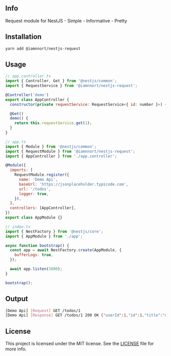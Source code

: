 ## Info

Request module for NestJS - Simple - Informative - Pretty

## Installation

```bash
yarn add @iamnnort/nestjs-request
```

## Usage

```javascript
// app.controller.ts
import { Controller, Get } from '@nestjs/common';
import { RequestService } from '@iamnnort/nestjs-request';

@Controller('demo')
export class AppController {
  constructor(private requestService: RequestService<{ id: number }>) {}

  @Get()
  demo() {
    return this.requestService.get(1);
  }
}

// app.ts
import { Module } from '@nestjs/common';
import { RequestModule } from '@iamnnort/nestjs-request';
import { AppController } from './app.controller';

@Module({
  imports: [
    RequestModule.register({
      name: 'Demo Api',
      baseUrl: 'https://jsonplaceholder.typicode.com',
      url: '/todos',
      logger: true,
    }),
  ],
  controllers: [AppController],
})
export class AppModule {}

// index.ts
import { NestFactory } from '@nestjs/core';
import { AppModule } from './app';

async function bootstrap() {
  const app = await NestFactory.create(AppModule, {
    bufferLogs: true,
  });

  await app.listen(3000);
}

bootstrap();
```

## Output

```bash
[Demo Api] [Request] GET /todos/1
[Demo Api] [Response] GET /todos/1 200 OK {"userId":1,"id":1,"title":"delectus aut autem","completed":false}
```

## License

This project is licensed under the MIT license. See the [LICENSE](LICENSE) file for more info.
